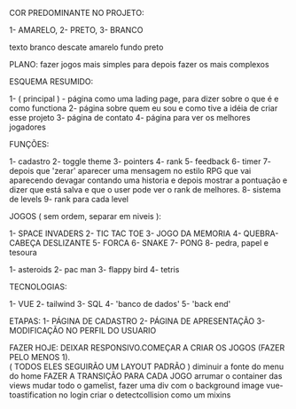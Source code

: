 COR PREDOMINANTE NO PROJETO:

1- AMARELO,
2- PRETO,
3- BRANCO

texto branco
descate amarelo
fundo preto

PLANO:
fazer jogos mais simples para depois fazer os mais complexos

ESQUEMA RESUMIDO:

1- ( principal ) - página como uma lading page, para dizer sobre o que é e como functiona
2- página sobre quem eu sou e como tive a idéia de criar esse projeto
3- página de contato
4- página para ver os melhores jogadores

FUNÇÕES:

1- cadastro
2- toggle theme
3- pointers
4- rank
5- feedback
6- timer
7- depois que 'zerar' aparecer uma mensagem no estilo RPG que vai aparecendo devagar contando uma historia e depois mostrar a pontuação e dizer que está salva e que o user pode ver o rank de melhores.
8- sistema de levels
9- rank para cada level

JOGOS ( sem ordem, separar em niveis ):

1- SPACE INVADERS
2- TIC TAC TOE
3- JOGO DA MEMORIA
4- QUEBRA-CABEÇA DESLIZANTE
5- FORCA
6- SNAKE
7- PONG
8- pedra, papel e tesoura

1- asteroids
2- pac man
3- flappy bird
4- tetris

TECNOLOGIAS:

1- VUE
2- tailwind
3- SQL
4- 'banco de dados'
5- 'back end'

ETAPAS:
1- PÁGINA DE CADASTRO
2- PÁGINA DE APRESENTAÇÃO
3- MODIFICAÇÃO NO PERFIL DO USUARIO

FAZER HOJE: DEIXAR RESPONSIVO.COMEÇAR A CRIAR OS JOGOS (FAZER PELO MENOS 1).  
( TODOS ELES SEGUIRÃO UM LAYOUT PADRÃO )
diminuir a fonte do menu do home
FAZER A TRANSIÇÃO PARA CADA JOGO
arrumar o container das views
mudar todo o gamelist, fazer uma div com o background image
vue-toastification no login
criar o detectcollision como um mixins
